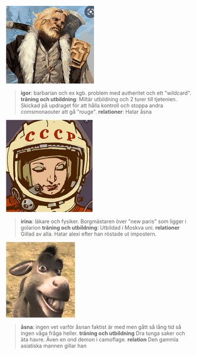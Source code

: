 
![](../../attachments/2022-02-17-12-13-06.png)
> **igor**: barbarian och ex kgb. problem med autheritet och ett "wildcard".
> **träning och utbildning**: Miltär utbildning och 2 turer till tjetenien. Skickad på updraget för att hålla kontroll och stoppa andra comsmonaouter att gå "rouge".
> **relationer**: Hatar åsna

![](../../attachments/2022-02-17-12-18-58.png)

> **irina**: läkare och fysiker. Borgmästaren över "new paris" som ligger i golarion
> **träning och utbildning**: Utbildad i Moskva uni.
> **relationer** Gillad av alla. Hatar alexi efter han röstade ut impostern.

![](../../attachments/2022-02-17-12-23-49.png)

> **åsna**: ingen vet varför åsnan faktist är med men gått så lång tid så ingen våga fråga heller.
> **träning och utbildning** Dra tunga saker och äta havre. Även en ond demon i camoflage.
> **relation** Den gammla asiatiska mannen gillar han